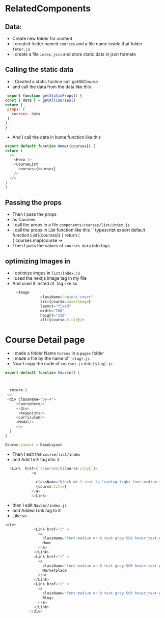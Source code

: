 # RelatedComponents

  ## Data:
  
  - Create new folder for content
  - I created folder named `courses` and a file name inside that folder `feter.js`
  - I create a file `index.json` and store static data in json formate
  ## Calling the static data 
  -  I Created a static funtion call *getAllCourse* 
  -  and call the data from the  data like this
   ```javascript
    export function getStaticProps() {
  const { data } = getAllCourses()
  return {
    props: {
      courses: data
    }
  }
}
```
  - And I call the data in home function like this
  ```Javascript
  export default function Home({courses}) {
  return (
    <>
      <Hero />
      <CourseList
        courses={courses}
      />
    </>
  )
}
```
## Passing the props 
- Then I pass the props
- as Courses
- I call the props in a file `components/courses/list/index.js`
- I call the props in List function like this
`` typescript
export default function List({courses}) {
  return (
    <section className="grid grid-cols-2 gap-4 mb-5">
      { courses.map(course =>
        <div
          key={course.id}
          ```
- Then I pass the values of `courses data` into tags

## optimizing Images in
- I optimize imges in  `list/index.js`
- I used the nextjs image tag in my file 
- And used it insted of <img> tag like so
```javascript
     <Image
                className="object-cover"
                src={course.coverImage}
                layout="fixed"
                width="200"
                height="230"
                alt={course.title}/>
 ```
 # Course Detail page
 - I made a folder Name `Corses` in a `pages` folder 
 - I made a file by the name of `[slug].js`
 - Now I copy the code of `courses.js` into `[slug].js` 
  ```js
  export default function Course() {

 
  
    return (
   <>
   <div className="py-4">
       <CourseHero/>
       </div>
        <Keypoints/>
       <Curriculum/>
       <Modal/>
       </>
    )
  }

  Course.Layout = BaseLayout
  ```
  - Then I edit the `course/list/index`
  - and Add *Link* tag into it 
  ```js
    <Link  href={`/courses/${course.slug}`}>
              <a
               
                className="block mt-1 text-lg leading-tight font-medium text-black hover:underline">
                {course.title}
              </a>
              </Link>
 ```
 - then I edit `Navbar/index.js` 
 - and Added Link tag to it 
 - Like so 
 ```js 
 <div>
              <Link href="/" >
                <a
                  className="font-medium mr-8 text-gray-500 hover:text-gray-900">
                  Home
                </a>
              </Link>
              <Link href="/" >
                <a
                  className="font-medium mr-8 text-gray-500 hover:text-gray-900">
                  Marketplace
                </a>
              </Link>
              <Link href="/" >
                <a
                  className="font-medium mr-8 text-gray-500 hover:text-gray-900">
                  Blogs
                </a>
              </Link>
            </div>
```
   
     

